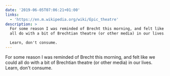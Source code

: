 ```yaml
---
date: '2019-06-05T07:06:21+01:00'
links:
  - 'https://en.m.wikipedia.org/wiki/Epic_theatre'
description: >
  For some reason I was reminded of Brecht this morning, and felt like we could
  all do with a bit of Brechtian theatre (or other media) in our lives. 

  Learn, don't consume.
---
```

For some reason I was reminded of Brecht this morning, and felt like we could all do with a bit of Brechtian theatre (or other media) in our lives. 
Learn, don't consume.
